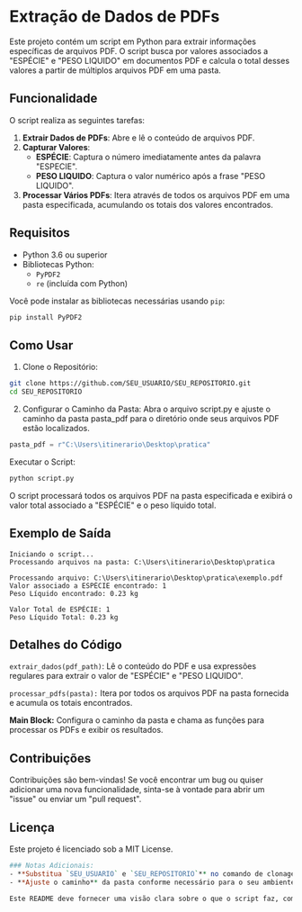 # Extração de Dados de PDFs

Este projeto contém um script em Python para extrair informações específicas de arquivos PDF. O script busca por valores associados a "ESPÉCIE" e "PESO LIQUIDO" em documentos PDF e calcula o total desses valores a partir de múltiplos arquivos PDF em uma pasta.

## Funcionalidade

O script realiza as seguintes tarefas:
1. **Extrair Dados de PDFs**: Abre e lê o conteúdo de arquivos PDF.
2. **Capturar Valores**:
   - **ESPÉCIE**: Captura o número imediatamente antes da palavra "ESPECIE".
   - **PESO LIQUIDO**: Captura o valor numérico após a frase "PESO LIQUIDO".
3. **Processar Vários PDFs**: Itera através de todos os arquivos PDF em uma pasta especificada, acumulando os totais dos valores encontrados.

## Requisitos

- Python 3.6 ou superior
- Bibliotecas Python:
  - `PyPDF2`
  - `re` (incluída com Python)

Você pode instalar as bibliotecas necessárias usando `pip`:

```bash
pip install PyPDF2
```

## Como Usar
1. Clone o Repositório:
```bash
git clone https://github.com/SEU_USUARIO/SEU_REPOSITORIO.git
cd SEU_REPOSITORIO
```
2. Configurar o Caminho da Pasta:
Abra o arquivo script.py e ajuste o caminho da pasta pasta_pdf para o diretório onde seus arquivos PDF estão localizados.
```python
pasta_pdf = r"C:\Users\itinerario\Desktop\pratica"
```
Executar o Script:
```bash
python script.py
```
O script processará todos os arquivos PDF na pasta especificada e exibirá o valor total associado a "ESPÉCIE" e o peso líquido total.

## Exemplo de Saída
```plaintext
Iniciando o script...
Processando arquivos na pasta: C:\Users\itinerario\Desktop\pratica

Processando arquivo: C:\Users\itinerario\Desktop\pratica\exemplo.pdf
Valor associado a ESPÉCIE encontrado: 1
Peso Líquido encontrado: 0.23 kg

Valor Total de ESPÉCIE: 1
Peso Líquido Total: 0.23 kg
```
## Detalhes do Código
```extrair_dados(pdf_path)```: Lê o conteúdo do PDF e usa expressões regulares para extrair o valor de "ESPÉCIE" e "PESO LIQUIDO".

```processar_pdfs(pasta):``` Itera por todos os arquivos PDF na pasta fornecida e acumula os totais encontrados.

**Main Block:** Configura o caminho da pasta e chama as funções para processar os PDFs e exibir os resultados.


## Contribuições
Contribuições são bem-vindas! Se você encontrar um bug ou quiser adicionar uma nova funcionalidade, sinta-se à vontade para abrir um "issue" ou enviar um "pull request".

## Licença
Este projeto é licenciado sob a MIT License.

```perl
### Notas Adicionais:
- **Substitua `SEU_USUARIO` e `SEU_REPOSITORIO`** no comando de clonagem pelo seu nome de usuário e o nome do repositório no GitHub.
- **Ajuste o caminho** da pasta conforme necessário para o seu ambiente.

Este README deve fornecer uma visão clara sobre o que o script faz, como usá-lo e como contribuir. Ajuste conforme necessário para atender às suas necessidades específicas.```
